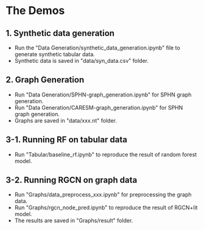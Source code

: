 # The Demos

## 1. Synthetic data generation
* Run the "Data Generation/synthetic_data_generation.ipynb" file to generate synthetic tabular data.
* Synthetic data is saved in "data/syn_data.csv" folder.

## 2. Graph Generation
* Run "Data Generation/SPHN-graph_generation.ipynb" for SPHN graph generation.
* Run "Data Generation/CARESM-graph_generation.ipynb" for SPHN graph generation.
* Graphs are saved in "data/xxx.nt" folder.

## 3-1. Running RF on tabular data
* Run "Tabular/baseline_rf.ipynb" to reproduce the result of random forest model.

## 3-2. Running RGCN on graph data
* Run "Graphs/data_preprocess_xxx.ipynb" for preprocessing the graph data.
* Run "Graphs/rgcn_node_pred.ipynb" to reproduce the result of RGCN+lit model.
* The results are saved in "Graphs/result" folder.